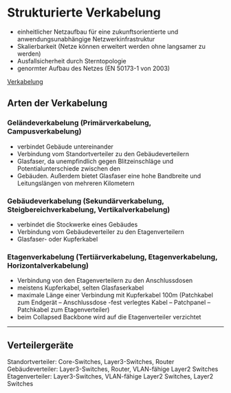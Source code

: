 # Strukturierte Verkabelung

- einheitlicher Netzaufbau für eine zukunftsorientierte und anwendungsunabhängige Netzwerkinfrastruktur
- Skalierbarkeit (Netze können erweitert werden ohne langsamer zu werden)
- Ausfallsicherheit durch Sterntopologie
- genormter Aufbau des Netzes (EN 50173-1 von 2003)

[Verkabelung](./assets/verkabelung.svg)

## Arten der Verkabelung

### Geländeverkabelung (Primärverkabelung, Campusverkabelung)

- verbindet Gebäude untereinander
- Verbindung vom Standortverteiler zu den Gebäudeverteilern
- Glasfaser, da unempfindlich gegen Blitzeinschläge und Potentialunterschiede zwischen den
- Gebäuden. Außerdem bietet Glasfaser eine hohe Bandbreite und Leitungslängen von mehreren Kilometern

### Gebäudeverkabelung (Sekundärverkabelung, Steigbereichverkabelung, Vertikalverkabelung)

- verbindet die Stockwerke eines Gebäudes
- Verbindung vom Gebäudeverteiler zu den Etagenverteilern
- Glasfaser- oder Kupferkabel

### Etagenverkabelung (Tertiärverkabelung, Etagenverkabelung, Horizontalverkabelung)

- Verbindung von den Etagenverteilern zu den Anschlussdosen
- meistens Kupferkabel, selten Glasfaserkabel
- maximale Länge einer Verbindung mit Kupferkabel 100m (Patchkabel zum Endgerät – Anschlussdose -fest verlegtes Kabel – Patchpanel – Patchkabel zum Etagenverteiler)
- beim Collapsed Backbone wird auf die Etagenverteiler verzichtet

---

## Verteilergeräte

Standortverteiler: Core-Switches, Layer3-Switches, Router
Gebäudeverteiler: Layer3-Switches, Router, VLAN-fähige Layer2 Switches
Etagenverteiler: Layer3-Switches, VLAN-fähige Layer2 Switches, Layer2 Switches
